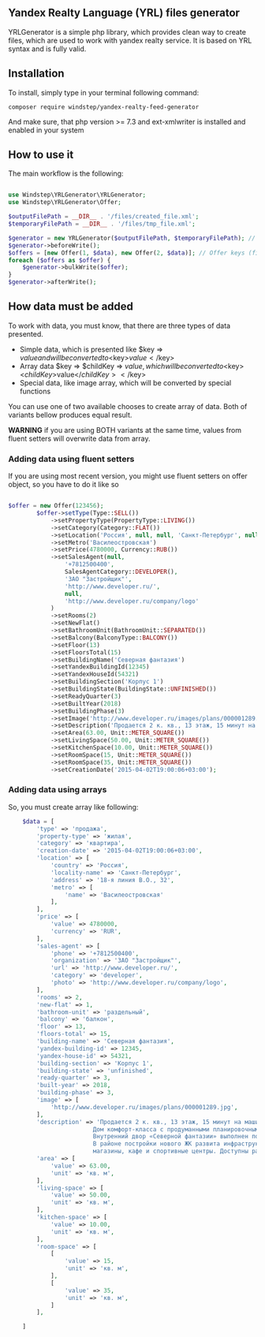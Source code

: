 ## Yandex Realty Language (YRL) files generator

YRLGenerator is a simple php library, which provides clean way to create files, which are used to work with yandex realty service.
It is based on YRL syntax and is fully valid.

## Installation

To install, simply type in your terminal following command:

`composer require windstep/yandex-realty-feed-generator`

And make sure, that php version >= 7.3 and ext-xmlwriter is installed and enabled in your system

## How to use it

The main workflow is the following:

```php

use Windstep\YRLGenerator\YRLGenerator;
use Windstep\YRLGenerator\Offer;

$outputFilePath = __DIR__ . '/files/created_file.xml';
$temporaryFilePath = __DIR__ . '/files/tmp_file.xml';

$generator = new YRLGenerator($outputFilePath, $temporaryFilePath); // Note, that last one could be null
$generator->beforeWrite();
$offers = [new Offer(1, $data), new Offer(2, $data)]; // Offer keys (first value) must be unique
foreach ($offers as $offer) {
    $generator->bulkWrite($offer);
}
$generator->afterWrite();

```

## How data must be added

To work with data, you must know, that there are three types of data presented.

* Simple data, which is presented like $key => $value and will be converted to <$key>$value</$key>
* Array data $key => $childKey => $value, which will be converted to <$key><$childKey>$value</$childKey></$key> 
* Special data, like image array, which will be converted by special functions

You can use one of two available chooses to create array of data. Both of variants bellow produces equal result.

**WARNING** if you are using BOTH variants at the same time, values from fluent setters will overwrite data from array.

### Adding data using fluent setters

If you are using most recent version, you might use fluent setters on offer object, so you have to do it like so

```php

$offer = new Offer(123456);
        $offer->setType(Type::SELL())
            ->setPropertyType(PropertyType::LIVING())
            ->setCategory(Category::FLAT())
            ->setLocation('Россия', null, null, 'Санкт-Петербург', null, '18-я линия В.О., 32')
            ->setMetro('Василеостровская')
            ->setPrice(4780000, Currency::RUB())
            ->setSalesAgent(null,
                '+7812500400',
                SalesAgentCategory::DEVELOPER(),
                'ЗАО "Застройщик"',
                'http://www.developer.ru/',
                null,
                'http://www.developer.ru/company/logo'
            )
            ->setRooms(2)
            ->setNewFlat()
            ->setBathroomUnit(BathroomUnit::SEPARATED())
            ->setBalcony(BalconyType::BALCONY())
            ->setFloor(13)
            ->setFloorsTotal(15)
            ->setBuildingName('Северная фантазия')
            ->setYandexBuildingId(12345)
            ->setYandexHouseId(54321)
            ->setBuildingSection('Корпус 1')
            ->setBuildingState(BuildingState::UNFINISHED())
            ->setReadyQuarter(3)
            ->setBuiltYear(2018)
            ->setBuildingPhase(3)
            ->setImage('http://www.developer.ru/images/plans/000001289.jpg')
            ->setDescription('Продается 2 к. кв., 13 этаж, 15 минут на машине до метро "Василеостровская". Дом комфорт-класса с продуманными планировочными решениями и широким выбором квартир. Внутренний двор «Северной фантазии» выполнен по эксклюзивному дизайн-проекту. В районе постройки нового ЖК развита инфраструктура: школы и детские сады, больница, аптеки магазины, кафе и спортивные центры. Доступны разные условия ипотеки, скидки и зачет жилья.')
            ->setArea(63.00, Unit::METER_SQUARE())
            ->setLivingSpace(50.00, Unit::METER_SQUARE())
            ->setKitchenSpace(10.00, Unit::METER_SQUARE())
            ->setRoomSpace(15, Unit::METER_SQUARE())
            ->setRoomSpace(35, Unit::METER_SQUARE())
            ->setCreationDate('2015-04-02T19:00:06+03:00');

```

### Adding data using arrays

So, you must create array like following:

```php
    $data = [
        'type' => 'продажа',
        'property-type' => 'жилая',
        'category' => 'квартира',
        'creation-date' => '2015-04-02T19:00:06+03:00',
        'location' => [
            'country' => 'Россия',
            'locality-name' => 'Санкт-Петербург',
            'address' => '18-я линия В.О., 32',
            'metro' => [
                'name' => 'Василеостровская'
            ],
        ],
        'price' => [
            'value' => 4780000,
            'currency' => 'RUR',
        ],
        'sales-agent' => [
            'phone' => '+7812500400',
            'organization' => 'ЗАО "Застройщик"',
            'url' => 'http://www.developer.ru/',
            'category' => 'developer',
            'photo' => 'http://www.developer.ru/company/logo',
        ],
        'rooms' => 2,
        'new-flat' => 1,
        'bathroom-unit' => 'раздельный',
        'balcony' => 'балкон',
        'floor' => 13,
        'floors-total' => 15,
        'building-name' => 'Северная фантазия',
        'yandex-building-id' => 12345,
        'yandex-house-id' => 54321,
        'building-section' => 'Корпус 1',
        'building-state' => 'unfinished',
        'ready-quarter' => 3,
        'built-year' => 2018,
        'building-phase' => 3,
        'image' => [
            'http://www.developer.ru/images/plans/000001289.jpg',
        ],
        'description' => 'Продается 2 к. кв., 13 этаж, 15 минут на машине до метро "Василеостровская". 
                        Дом комфорт-класса с продуманными планировочными решениями и широким выбором квартир. 
                        Внутренний двор «Северной фантазии» выполнен по эксклюзивному дизайн-проекту. 
                        В районе постройки нового ЖК развита инфраструктура: школы и детские сады, больница, аптеки,
                        магазины, кафе и спортивные центры. Доступны разные условия ипотеки, скидки и зачет жилья.', // No html tags available here
        'area' => [
            'value' => 63.00,
            'unit' => 'кв. м',
        ],
        'living-space' => [
            'value' => 50.00,
            'unit' => 'кв. м',
        ],
        'kitchen-space' => [
            'value' => 10.00,
            'unit' => 'кв. м',
        ],
        'room-space' => [
            [
                'value' => 15,
                'unit' => 'кв. м',
            ],
            [
                'value' => 35,
                'unit' => 'кв. м',
            ]
        ],

    ]

```
